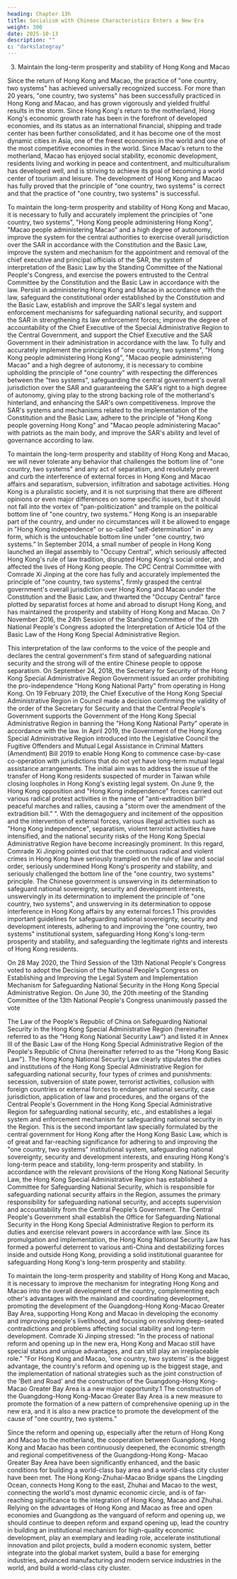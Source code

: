 ```yaml
---
heading: Chapter 13h
title: Socialism with Chinese Characteristics Enters a New Era
weight: 300
date: 2025-10-13
description: ""
c: "darkslategray"
---
```



3. Maintain the long-term prosperity and stability of Hong Kong and Macao

Since the return of Hong Kong and Macao, the practice of "one country, two systems" has achieved
universally recognized success. For more than 20 years, "one country, two systems" has been
successfully practiced in Hong Kong and Macao, and has grown vigorously and yielded fruitful
results in the storm. Since Hong Kong's return to the motherland, Hong Kong's economic growth
rate has been in the forefront of developed economies, and its status as an international financial,
shipping and trade center has been further consolidated, and it has become one of the most dynamic
cities in Asia, one of the freest economies in the world and one of the most competitive economies
in the world. Since Macao's return to the motherland, Macao has enjoyed social stability, economic
development, residents living and working in peace and contentment, and multiculturalism has
developed well, and is striving to achieve its goal of becoming a world center of tourism and leisure.
The development of Hong Kong and Macao has fully proved that the principle of "one country, two
systems" is correct and that the practice of "one country, two systems" is successful.

To maintain the long-term prosperity and stability of Hong Kong and Macao, it is necessary to fully
and accurately implement the principles of "one country, two systems", "Hong Kong people
administering Hong Kong", "Macao people administering Macao" and a high degree of autonomy,
improve the system for the central authorities to exercise overall jurisdiction over the SAR in
accordance with the Constitution and the Basic Law, improve the system and mechanism for the
appointment and removal of the chief executive and principal officials of the SAR, the system of
interpretation of the Basic Law by the Standing Committee of the National People's Congress, and
exercise the powers entrusted to the Central Committee by the Constitution and the Basic Law in
accordance with the law. Persist in administering Hong Kong and Macao in accordance with the
law, safeguard the constitutional order established by the Constitution and the Basic Law, establish
and improve the SAR's legal system and enforcement mechanisms for safeguarding national security,
and support the SAR in strengthening its law enforcement forces; improve the degree of
accountability of the Chief Executive of the Special Administrative Region to the Central
Government, and support the Chief Executive and the SAR Government in their administration in
accordance with the law. To fully and accurately implement the principles of "one country, two
systems", "Hong Kong people administering Hong Kong", "Macao people administering Macao"
and a high degree of autonomy, it is necessary to combine upholding the principle of "one country"
with respecting the differences between the "two systems", safeguarding the central government's
overall jurisdiction over the SAR and guaranteeing the SAR's right to a high degree of autonomy,
giving play to the strong backing role of the motherland's hinterland, and enhancing the SAR's own
competitiveness. Improve the SAR's systems and mechanisms related to the implementation of the
Constitution and the Basic Law, adhere to the principle of "Hong Kong people governing Hong
Kong" and "Macao people administering Macao" with patriots as the main body, and improve the
SAR's ability and level of governance according to law.

To maintain the long-term prosperity and stability of Hong Kong and Macao, we will never tolerate
any behavior that challenges the bottom line of "one country, two systems" and any act of separatism,
and resolutely prevent and curb the interference of external forces in Hong Kong and Macao affairs
and separatism, subversion, infiltration and sabotage activities. Hong Kong is a pluralistic society,
and it is not surprising that there are different opinions or even major differences on some specific
issues, but it should not fall into the vortex of "pan-politicization" and trample on the political
bottom line of "one country, two systems.” Hong Kong is an inseparable part of the country, and
under no circumstances will it be allowed to engage in "Hong Kong independence" or so-called
"self-determination" in any form, which is the untouchable bottom line under "one country, two
systems.” In September 2014, a small number of people in Hong Kong launched an illegal assembly
to "Occupy Central", which seriously affected Hong Kong's rule of law tradition, disrupted Hong
Kong's social order, and affected the lives of Hong Kong people. The CPC Central Committee with
Comrade Xi Jinping at the core has fully and accurately implemented the principle of "one country,
two systems", firmly grasped the central government's overall jurisdiction over Hong Kong and
Macao under the Constitution and the Basic Law, and thwarted the "Occupy Central" farce plotted
by separatist forces at home and abroad to disrupt Hong Kong, and has maintained the prosperity
and stability of Hong Kong and Macao. On 7 November 2016, the 24th Session of the Standing
Committee of the 12th National People's Congress adopted the Interpretation of Article 104 of the
Basic Law of the Hong Kong Special Administrative Region.

This interpretation of the law conforms to the voice of the people and declares the central
government's firm stand of safeguarding national security and the strong will of the entire Chinese
people to oppose separatism. On September 24, 2018, the Secretary for Security of the Hong Kong
Special Administrative Region Government issued an order prohibiting the pro-independence
"Hong Kong National Party" from operating in Hong Kong. On 19 February 2019, the Chief
Executive of the Hong Kong Special Administrative Region in Council made a decision confirming
the validity of the order of the Secretary for Security and that the Central People's Government
supports the Government of the Hong Kong Special Administrative Region in banning the "Hong
Kong National Party" operate in accordance with the law. In April 2019, the Government of the
Hong Kong Special Administrative Region introduced into the Legislative Council the Fugitive
Offenders and Mutual Legal Assistance in Criminal Matters (Amendment) Bill 2019 to enable Hong
Kong to commence case-by-case co-operation with jurisdictions that do not yet have long-term
mutual legal assistance arrangements. The initial aim was to address the issue of the transfer of Hong
Kong residents suspected of murder in Taiwan while closing loopholes in Hong Kong's existing
legal system. On June 9, the Hong Kong opposition and "Hong Kong independence" forces carried
out various radical protest activities in the name of "anti-extradition bill" peaceful marches and
rallies, causing a "storm over the amendment of the extradition bill." ”. With the demagoguery and
incitement of the opposition and the intervention of external forces, various illegal activities such as
"Hong Kong independence", separatism, violent terrorist activities have intensified, and the national
security risks of the Hong Kong Special Administrative Region have become increasingly
prominent. In this regard, Comrade Xi Jinping pointed out that the continuous radical and violent
crimes in Hong Kong have seriously trampled on the rule of law and social order, seriously
undermined Hong Kong's prosperity and stability, and seriously challenged the bottom line of the
"one country, two systems" principle. The Chinese government is unswerving in its determination
to safeguard national sovereignty, security and development interests, unswervingly in its
determination to implement the principle of "one country, two systems", and unswerving in its
determination to oppose interference in Hong Kong affairs by any external forces.1 This provides
important guidelines for safeguarding national sovereignty, security and development interests,
adhering to and improving the "one country, two systems" institutional system, safeguarding Hong
Kong's long-term prosperity and stability, and safeguarding the legitimate rights and interests of
Hong Kong residents.

On 28 May 2020, the Third Session of the 13th National People's Congress voted to adopt the
Decision of the National People's Congress on Establishing and Improving the Legal System and
Implementation Mechanism for Safeguarding National Security in the Hong Kong Special
Administrative Region. On June 30, the 20th meeting of the Standing Committee of the 13th
National People's Congress unanimously passed the vote

The Law of the People's Republic of China on Safeguarding National Security in the Hong Kong
Special Administrative Region (hereinafter referred to as the "Hong Kong National Security Law")
and listed it in Annex III of the Basic Law of the Hong Kong Special Administrative Region of the
People's Republic of China (hereinafter referred to as the "Hong Kong Basic Law"). The Hong Kong
National Security Law clearly stipulates the duties and institutions of the Hong Kong Special
Administrative Region for safeguarding national security, four types of crimes and punishments:
secession, subversion of state power, terrorist activities, collusion with foreign countries or external
forces to endanger national security, case jurisdiction, application of law and procedures, and the
organs of the Central People's Government in the Hong Kong Special Administrative Region for
safeguarding national security, etc., and establishes a legal system and enforcement mechanism for
safeguarding national security in the Region. This is the second important law specially formulated
by the central government for Hong Kong after the Hong Kong Basic Law, which is of great and
far-reaching significance for adhering to and improving the "one country, two systems" institutional
system, safeguarding national sovereignty, security and development interests, and ensuring Hong
Kong's long-term peace and stability, long-term prosperity and stability. In accordance with the
relevant provisions of the Hong Kong National Security Law, the Hong Kong Special
Administrative Region has established a Committee for Safeguarding National Security, which is
responsible for safeguarding national security affairs in the Region, assumes the primary
responsibility for safeguarding national security, and accepts supervision and accountability from
the Central People's Government. The Central People's Government shall establish the Office for
Safeguarding National Security in the Hong Kong Special Administrative Region to perform its
duties and exercise relevant powers in accordance with law. Since its promulgation and
implementation, the Hong Kong National Security Law has formed a powerful deterrent to various
anti-China and destabilizing forces inside and outside Hong Kong, providing a solid institutional
guarantee for safeguarding Hong Kong's long-term prosperity and stability.

To maintain the long-term prosperity and stability of Hong Kong and Macao, it is necessary to
improve the mechanism for integrating Hong Kong and Macao into the overall development of the
country, complementing each other's advantages with the mainland and coordinating development,
promoting the development of the Guangdong-Hong Kong-Macao Greater Bay Area, supporting
Hong Kong and Macao in developing the economy and improving people's livelihood, and focusing
on resolving deep-seated contradictions and problems affecting social stability and long-term
development. Comrade Xi Jinping stressed: "In the process of national reform and opening up in
the new era, Hong Kong and Macao still have special status and unique advantages, and can still
play an irreplaceable role." "For Hong Kong and Macao, 'one country, two systems' is the biggest
advantage, the country's reform and opening up is the biggest stage, and the implementation of
national strategies such as the joint construction of the 'Belt and Road' and the construction of the
Guangdong-Hong Kong-Macao Greater Bay Area is a new major opportunity.1 The construction of
the Guangdong-Hong Kong-Macao Greater Bay Area is a new measure to promote the formation
of a new pattern of comprehensive opening up in the new era, and it is also a new practice to promote
the development of the cause of "one country, two systems.”

Since the reform and opening up, especially after the return of Hong Kong and Macao to the
motherland, the cooperation between Guangdong, Hong Kong and Macao has been continuously
deepened, the economic strength and regional competitiveness of the Guangdong-Hong Kong-
Macao Greater Bay Area have been significantly enhanced, and the basic conditions for building a
world-class bay area and a world-class city cluster have been met. The Hong Kong-Zhuhai-Macao
Bridge spans the Lingding Ocean, connects Hong Kong to the east, Zhuhai and Macao to the west,
connecting the world's most dynamic economic circle, and is of far-reaching significance to the
integration of Hong Kong, Macao and Zhuhai. Relying on the advantages of Hong Kong and Macao
as free and open economies and Guangdong as the vanguard of reform and opening up, we should
continue to deepen reform and expand opening up, lead the country in building an institutional
mechanism for high-quality economic development, play an exemplary and leading role, accelerate
institutional innovation and pilot projects, build a modern economic system, better integrate into the
global market system, build a base for emerging industries, advanced manufacturing and modern
service industries in the world, and build a world-class city cluster.

